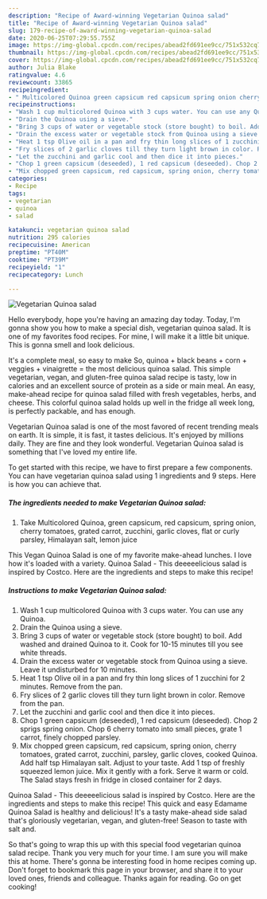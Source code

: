 ```yaml
---
description: "Recipe of Award-winning Vegetarian Quinoa salad"
title: "Recipe of Award-winning Vegetarian Quinoa salad"
slug: 179-recipe-of-award-winning-vegetarian-quinoa-salad
date: 2020-06-25T07:29:55.755Z
image: https://img-global.cpcdn.com/recipes/abead2fd691ee9cc/751x532cq70/vegetarian-quinoa-salad-recipe-main-photo.jpg
thumbnail: https://img-global.cpcdn.com/recipes/abead2fd691ee9cc/751x532cq70/vegetarian-quinoa-salad-recipe-main-photo.jpg
cover: https://img-global.cpcdn.com/recipes/abead2fd691ee9cc/751x532cq70/vegetarian-quinoa-salad-recipe-main-photo.jpg
author: Julia Blake
ratingvalue: 4.6
reviewcount: 33865
recipeingredient:
- " Multicolored Quinoa green capsicum red capsicum spring onion cherry tomatoes grated carrot zucchini garlic cloves flat or curly parsley Himalayan salt lemon juice"
recipeinstructions:
- "Wash 1 cup multicolored Quinoa with 3 cups water. You can use any Quinoa."
- "Drain the Quinoa using a sieve."
- "Bring 3 cups of water or vegetable stock (store bought) to boil. Add washed and drained Quinoa to it. Cook for 10-15 minutes till you see white threads."
- "Drain the excess water or vegetable stock from Quinoa using a sieve. Leave it undisturbed for 10 minutes."
- "Heat 1 tsp Olive oil in a pan and fry thin long slices of 1 zucchini for 2 minutes. Remove from the pan."
- "Fry slices of 2 garlic cloves till they turn light brown in color. Remove from the pan."
- "Let the zucchini and garlic cool and then dice it into pieces."
- "Chop 1 green capsicum (deseeded), 1 red capsicum (deseeded). Chop 2 sprigs spring onion. Chop 6 cherry tomato into small pieces, grate 1 carrot, finely chopped parsley."
- "Mix chopped green capsicum, red capsicum, spring onion, cherry tomatoes, grated carrot, zucchini, parsley, garlic cloves, cooked Quinoa. Add half tsp Himalayan salt. Adjust to your taste. Add 1 tsp of freshly squeezed lemon juice. Mix it gently with a fork. Serve it warm or cold. The Salad stays fresh in fridge in closed container for 2 days."
categories:
- Recipe
tags:
- vegetarian
- quinoa
- salad

katakunci: vegetarian quinoa salad 
nutrition: 295 calories
recipecuisine: American
preptime: "PT40M"
cooktime: "PT39M"
recipeyield: "1"
recipecategory: Lunch

---
```



![Vegetarian Quinoa salad](https://img-global.cpcdn.com/recipes/abead2fd691ee9cc/751x532cq70/vegetarian-quinoa-salad-recipe-main-photo.jpg)

Hello everybody, hope you're having an amazing day today. Today, I'm gonna show you how to make a special dish, vegetarian quinoa salad. It is one of my favorites food recipes. For mine, I will make it a little bit unique. This is gonna smell and look delicious.

It&#39;s a complete meal, so easy to make So, quinoa + black beans + corn + veggies + vinaigrette = the most delicious quinoa salad. This simple vegetarian, vegan, and gluten-free quinoa salad recipe is tasty, low in calories and an excellent source of protein as a side or main meal. An easy, make-ahead recipe for quinoa salad filled with fresh vegetables, herbs, and cheese. This colorful quinoa salad holds up well in the fridge all week long, is perfectly packable, and has enough.

Vegetarian Quinoa salad is one of the most favored of recent trending meals on earth. It is simple, it is fast, it tastes delicious. It's enjoyed by millions daily. They are fine and they look wonderful. Vegetarian Quinoa salad is something that I've loved my entire life.


To get started with this recipe, we have to first prepare a few components. You can have vegetarian quinoa salad using 1 ingredients and 9 steps. Here is how you can achieve that.

<!--inarticleads1-->

##### The ingredients needed to make Vegetarian Quinoa salad:

1. Take  Multicolored Quinoa, green capsicum, red capsicum, spring onion, cherry tomatoes, grated carrot, zucchini, garlic cloves, flat or curly parsley, Himalayan salt, lemon juice


This Vegan Quinoa Salad is one of my favorite make-ahead lunches. I love how it&#39;s loaded with a variety. Quinoa Salad - This deeeeelicious salad is inspired by Costco. Here are the ingredients and steps to make this recipe! 

<!--inarticleads2-->

##### Instructions to make Vegetarian Quinoa salad:

1. Wash 1 cup multicolored Quinoa with 3 cups water. You can use any Quinoa.
1. Drain the Quinoa using a sieve.
1. Bring 3 cups of water or vegetable stock (store bought) to boil. Add washed and drained Quinoa to it. Cook for 10-15 minutes till you see white threads.
1. Drain the excess water or vegetable stock from Quinoa using a sieve. Leave it undisturbed for 10 minutes.
1. Heat 1 tsp Olive oil in a pan and fry thin long slices of 1 zucchini for 2 minutes. Remove from the pan.
1. Fry slices of 2 garlic cloves till they turn light brown in color. Remove from the pan.
1. Let the zucchini and garlic cool and then dice it into pieces.
1. Chop 1 green capsicum (deseeded), 1 red capsicum (deseeded). Chop 2 sprigs spring onion. Chop 6 cherry tomato into small pieces, grate 1 carrot, finely chopped parsley.
1. Mix chopped green capsicum, red capsicum, spring onion, cherry tomatoes, grated carrot, zucchini, parsley, garlic cloves, cooked Quinoa. Add half tsp Himalayan salt. Adjust to your taste. Add 1 tsp of freshly squeezed lemon juice. Mix it gently with a fork. Serve it warm or cold. The Salad stays fresh in fridge in closed container for 2 days.


Quinoa Salad - This deeeeelicious salad is inspired by Costco. Here are the ingredients and steps to make this recipe! This quick and easy Edamame Quinoa Salad is healthy and delicious! It&#39;s a tasty make-ahead side salad that&#39;s gloriously vegetarian, vegan, and gluten-free! Season to taste with salt and. 

So that's going to wrap this up with this special food vegetarian quinoa salad recipe. Thank you very much for your time. I am sure you will make this at home. There's gonna be interesting food in home recipes coming up. Don't forget to bookmark this page in your browser, and share it to your loved ones, friends and colleague. Thanks again for reading. Go on get cooking!

